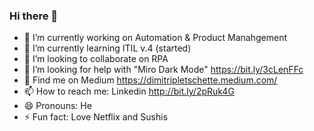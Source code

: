 ### Hi there 👋
- 🔭 I’m currently working on Automation & Product Manahgement
- 🌱 I’m currently learning ITIL v.4 (started)
- 👯 I’m looking to collaborate on RPA
- 🤔 I’m looking for help with "Miro Dark Mode" https://bit.ly/3cLenFFc
- 💬 Find me on Medium https://dimitripletschette.medium.com/
- 📫 How to reach me: Linkedin http://bit.ly/2pRuk4G
- 😄 Pronouns: He
- ⚡ Fun fact: Love Netflix and Sushis
